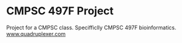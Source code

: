 # CMPSC 497F Project
Project for a CMPSC class. Specifficlly CMPSC 497F bioinformatics. www.quadruplexer.com
